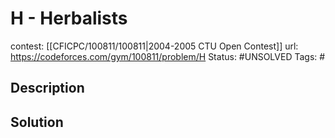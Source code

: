 # H - Herbalists

contest: [[CFICPC/100811/100811|2004-2005 CTU Open Contest]]
url: https://codeforces.com/gym/100811/problem/H
Status: #UNSOLVED
Tags: #

## Description

## Solution

